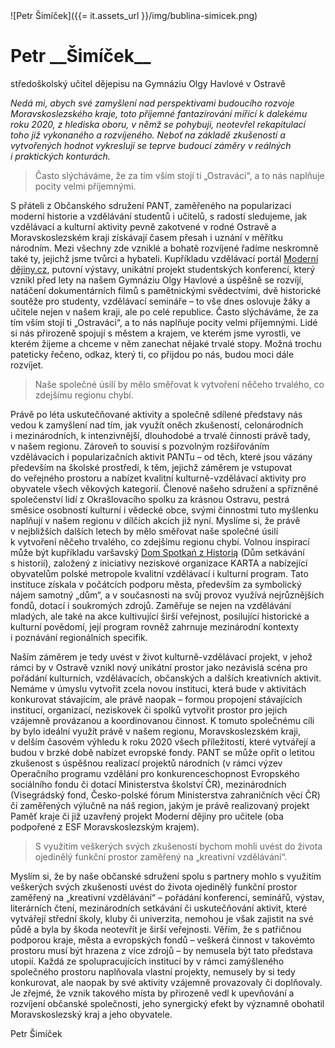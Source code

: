 <div class="persona">
![Petr Šimíček]({{= it.assets_url }}/img/bublina-simicek.png)

  <div>
    <h1>Petr __Šimíček__</h1>
    <span>středoškolský učitel dějepisu na Gymnáziu Olgy Havlové v Ostravě</span>
  </div>
</div>

*Nedá mi, abych své zamyšlení nad perspektivami budoucího rozvoje Moravskoslezského kraje, toto příjemné fantazírování mířící k&nbsp;dalekému roku 2020, z&nbsp;hlediska oboru, v&nbsp;němž se pohybuji, neotevřel rekapitulací toho již vykonaného a rozvíjeného. Neboť na&nbsp;základě zkušeností a vytvořených hodnot vykreslují se teprve budoucí záměry v&nbsp;reálných i&nbsp;praktických konturách.*

> Často slýcháváme, že za tím vším stojí ti „Ostraváci“, a to nás naplňuje pocity velmi příjemnými.

S&nbsp;přáteli z&nbsp;Občanského sdružení PANT, zaměřeného na&nbsp;popularizaci moderní historie a vzdělávání studentů i&nbsp;učitelů, s&nbsp;radostí sledujeme, jak vzdělávací a kulturní aktivity pevně zakotvené v&nbsp;rodné Ostravě a Moravskoslezském kraji získávají časem přesah i&nbsp;uznání v&nbsp;měřítku národním. Mezi všechny zde vzniklé a bohatě rozvíjené řadíme neskromně také ty, jejichž jsme tvůrci a hybateli. Kupříkladu vzdělávací portál [Moderní dějiny.cz](http://www.moderni-dejiny.cz/), putovní výstavy, unikátní projekt studentských konferencí, který vznikl před lety na&nbsp;našem Gymnáziu Olgy Havlové a úspěšně se rozvíjí, natáčení dokumentárních filmů s&nbsp;pamětnickými svědectvími, dvě historické soutěže pro studenty, vzdělávací semináře – to vše dnes oslovuje žáky a učitele nejen v&nbsp;našem kraji, ale po celé republice. Často slýcháváme, že za tím vším stojí ti „Ostraváci“, a to nás naplňuje pocity velmi příjemnými. Lidé si nás přirozeně spojují s&nbsp;městem a krajem, ve kterém jsme vyrostli, ve kterém žijeme a chceme v&nbsp;něm zanechat nějaké trvalé stopy. Možná trochu pateticky řečeno, odkaz, který ti, co přijdou po nás, budou moci dále rozvíjet.

> Naše společné úsilí by mělo směřovat k vytvoření něčeho trvalého, co zdejšímu regionu chybí.

Právě po léta uskutečňované aktivity a společně sdílené představy nás vedou k&nbsp;zamyšlení nad tím, jak využít oněch zkušeností, celonárodních i&nbsp;mezinárodních, k&nbsp;intenzivnější, dlouhodobé a trvalé činnosti právě tady, v&nbsp;našem regionu. Zároveň to souvisí s&nbsp;pozvolným rozšiřováním vzdělávacích i&nbsp;popularizačních aktivit PANTu – od těch, které jsou vázány především na&nbsp;školské prostředí, k&nbsp;těm, jejichž záměrem je vstupovat do&nbsp;veřejného prostoru a nabízet kvalitní kulturně-vzdělávací aktivity pro obyvatele všech věkových kategorií. Členové našeho sdružení a spřízněné společenství lidí z&nbsp;Okrašlovacího spolku za&nbsp;krásnou Ostravu, pestrá směsice osobností kulturní i&nbsp;vědecké obce, svými činnostmi tuto myšlenku naplňují v&nbsp;našem regionu v&nbsp;dílčích akcích již nyní. Myslíme si, že právě v&nbsp;nejbližších dalších letech by mělo směřovat naše společné úsilí k&nbsp;vytvoření něčeho trvalého, co zdejšímu regionu chybí. Volnou inspirací může být kupříkladu varšavský [Dom Spotkań z&nbsp;Historią](http://www.dsh.waw.pl/) (Dům setkávání s&nbsp;historií), založený z&nbsp;iniciativy neziskové organizace KARTA a nabízející obyvatelům polské metropole kvalitní vzdělávací i&nbsp;kulturní program. Tato instituce získala v&nbsp;počátcích podporu města, především za symbolický nájem samotný „dům“, a&nbsp;v&nbsp;současnosti na&nbsp;svůj provoz využívá nejrůznějších fondů, dotací i&nbsp;soukromých zdrojů. Zaměřuje se nejen na&nbsp;vzdělávání mladých, ale také na&nbsp;akce kultivující širší veřejnost, posilující historické a kulturní povědomí, její program rovněž zahrnuje mezinárodní kontexty i&nbsp;poznávání regionálních specifik.

Naším záměrem je tedy uvést v&nbsp;život kulturně-vzdělávací projekt, v&nbsp;jehož rámci by v&nbsp;Ostravě vznikl nový unikátní prostor jako nezávislá scéna pro pořádání kulturních, vzdělávacích, občanských a dalších kreativních aktivit. Nemáme v&nbsp;úmyslu vytvořit zcela novou instituci, která bude v&nbsp;aktivitách konkurovat stávajícím, ale právě naopak &ndash; formou propojení stávajících institucí, organizací, neziskovek či spolků vytvořit prostor pro jejich vzájemně provázanou a koordinovanou činnost. K&nbsp;tomuto společnému cíli by bylo ideální využít právě v&nbsp;našem regionu, Moravskoslezském kraji, v&nbsp;delším časovém výhledu k&nbsp;roku 2020 všech příležitostí, které vytvářejí a budou v&nbsp;brzké době nabízet evropské fondy. PANT se může opřít o&nbsp;letitou zkušenost s&nbsp;úspěšnou realizací projektů národních (v&nbsp;rámci výzev Operačního programu vzdělání pro konkurenceschopnost Evropského sociálního fondu či dotací Ministerstva školství ČR), mezinárodních (Visegrádský fond, Česko-polské fórum Ministerstva zahraničních věcí ČR) či zaměřených výlučně na&nbsp;náš region, jakým je právě realizovaný projekt Paměť kraje či již uzavřený projekt Moderní dějiny pro učitele (oba podpořené z&nbsp;ESF Moravskoslezským krajem).

> S využitím veškerých svých zkušeností bychom mohli uvést do života ojedinělý funkční prostor zaměřený na „kreativní vzdělávání“.

Myslím si, že by naše občanské sdružení spolu s&nbsp;partnery mohlo s&nbsp;využitím veškerých svých zkušeností uvést do života ojedinělý funkční prostor zaměřený na&nbsp;„kreativní vzdělávání“ &ndash; pořádání konferencí, seminářů, výstav, literárních čtení, mezinárodních setkávání či uskutečňování aktivit, které vytvářejí střední školy, kluby či univerzita, nemohou je však zajistit na&nbsp;své půdě a byla by škoda neotevřít je širší veřejnosti. Věřím, že s&nbsp;patřičnou podporou kraje, města a evropských fondů &ndash; veškerá činnost v&nbsp;takovémto prostoru musí být hrazena z&nbsp;více zdrojů &ndash; by nemusela být tato představa utopií. Každá ze spolupracujících institucí by v&nbsp;rámci zamýšleného společného prostoru naplňovala vlastní projekty, nemusely by si tedy konkurovat, ale naopak by své aktivity vzájemně provazovaly či doplňovaly. Je zřejmé, že vznik takového místa by přirozeně vedl k&nbsp;upevňování a rozvíjení občanské společnosti, jeho synergický efekt by významně obohatil Moravskoslezský kraj a jeho obyvatele.

Petr Šimíček
